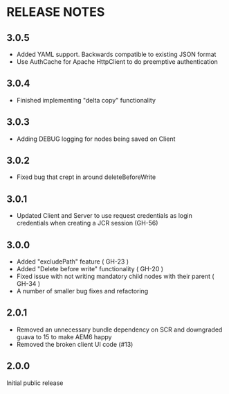 # RELEASE NOTES

## 3.0.5

* Added YAML support. Backwards compatible to existing JSON format
* Use AuthCache for Apache HttpClient to do preemptive authentication

## 3.0.4

* Finished implementing "delta copy" functionality

## 3.0.3

* Adding DEBUG logging for nodes being saved on Client

## 3.0.2

* Fixed bug that crept in around deleteBeforeWrite

## 3.0.1

* Updated Client and Server to use request credentials as login credentials when creating a JCR session (GH-56)

## 3.0.0

* Added "excludePath" feature ( GH-23 )
* Added "Delete before write" functionality ( GH-20 )
* Fixed issue with not writing mandatory child nodes with their parent ( GH-34 )
* A number of smaller bug fixes and refactoring

## 2.0.1

* Removed an unnecessary bundle dependency on SCR and downgraded guava to 15 to make AEM6 happy
* Removed the broken client UI code (#13)

## 2.0.0

Initial public release
